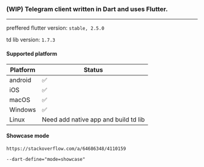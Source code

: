 ### (WIP) Telegram client written in Dart and uses Flutter.
---

preffered flutter version: `stable, 2.5.0`

td lib version: `1.7.3`

#### Supported platform
|Platform| Status|
|-|-|
|android|✅|
|iOS|✅|
|macOS|✅|
|Windows|✅|
|Linux|Need add native app and build td lib|

#### Showcase mode
`https://stackoverflow.com/a/64686348/4110159`

`--dart-define="mode=showcase"`

